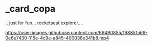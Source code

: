 # _card_copa
.. just for fun... rocketseat explorer....



https://user-images.githubusercontent.com/66490855/198851569-0e6e7430-115e-4c9e-a845-400038e341b8.mp4

